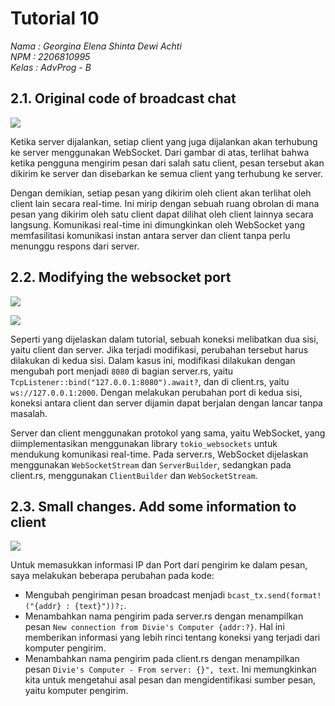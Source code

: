 # Tutorial 10

_Nama    : Georgina Elena Shinta Dewi Achti<br>
NPM     : 2206810995<br>
Kelas   : AdvProg - B_

## 2.1. Original code of broadcast chat

![](https://i.imgur.com/dXRqNYh.png)

Ketika server dijalankan, setiap client yang juga dijalankan akan terhubung ke server menggunakan WebSocket. Dari gambar di atas, terlihat bahwa ketika pengguna mengirim pesan dari salah satu client, pesan tersebut akan dikirim ke server dan disebarkan ke semua client yang terhubung ke server.

Dengan demikian, setiap pesan yang dikirim oleh client akan terlihat oleh client lain secara real-time. Ini mirip dengan sebuah ruang obrolan di mana pesan yang dikirim oleh satu client dapat dilihat oleh client lainnya secara langsung. Komunikasi real-time ini dimungkinkan oleh WebSocket yang memfasilitasi komunikasi instan antara server dan client tanpa perlu menunggu respons dari server.

## 2.2. Modifying the websocket port

![](https://i.imgur.com/H60vFoK.png)

![](https://i.imgur.com/RIIn1zj.png)

Seperti yang dijelaskan dalam tutorial, sebuah koneksi melibatkan dua sisi, yaitu client dan server. Jika terjadi modifikasi, perubahan tersebut harus dilakukan di kedua sisi. Dalam kasus ini, modifikasi dilakukan dengan mengubah port menjadi `8080` di bagian server.rs, yaitu `TcpListener::bind("127.0.0.1:8080").await?`, dan di client.rs, yaitu `ws://127.0.0.1:2000`. Dengan melakukan perubahan port di kedua sisi, koneksi antara client dan server dijamin dapat berjalan dengan lancar tanpa masalah.

Server dan client menggunakan protokol yang sama, yaitu WebSocket, yang diimplementasikan menggunakan library `tokio_websockets` untuk mendukung komunikasi real-time. Pada server.rs, WebSocket dijelaskan menggunakan `WebSocketStream` dan `ServerBuilder`, sedangkan pada client.rs, menggunakan `ClientBuilder` dan `WebSocketStream`.

## 2.3. Small changes. Add some information to client

![](https://i.imgur.com/y7SsBOu.png)

Untuk memasukkan informasi IP dan Port dari pengirim ke dalam pesan, saya melakukan beberapa perubahan pada kode:

- Mengubah pengiriman pesan broadcast menjadi `bcast_tx.send(format!("{addr} : {text}"))?;`.
- Menambahkan nama pengirim pada server.rs dengan menampilkan pesan `New connection from Divie's Computer {addr:?}`. Hal ini memberikan informasi yang lebih rinci tentang koneksi yang terjadi dari komputer pengirim.
- Menambahkan nama pengirim pada client.rs dengan menampilkan pesan `Divie's Computer - From server: {}", text`. Ini memungkinkan kita untuk mengetahui asal pesan dan mengidentifikasi sumber pesan, yaitu komputer pengirim.
